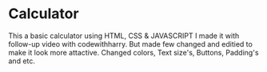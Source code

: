 # Calculator
This a basic calculator using HTML, CSS & JAVASCRIPT
I made it with follow-up video with codewithharry.
But made few changed and editied to make it look more attactive.
Changed colors, Text size's, Buttons, Padding's and etc.
